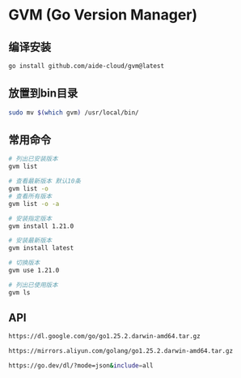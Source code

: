 # GVM (Go Version Manager)


##  编译安装

```bash
go install github.com/aide-cloud/gvm@latest
```

## 放置到bin目录
```bash
sudo mv $(which gvm) /usr/local/bin/
```

## 常用命令

```bash
# 列出已安装版本
gvm list 

# 查看最新版本 默认10条
gvm list -o 
# 查看所有版本
gvm list -o -a 

# 安装指定版本
gvm install 1.21.0

# 安装最新版本
gvm install latest

# 切换版本
gvm use 1.21.0

# 列出已使用版本
gvm ls
```

## API

```bash
https://dl.google.com/go/go1.25.2.darwin-amd64.tar.gz
```

```bash
https://mirrors.aliyun.com/golang/go1.25.2.darwin-amd64.tar.gz
```

```bash
https://go.dev/dl/?mode=json&include=all
```